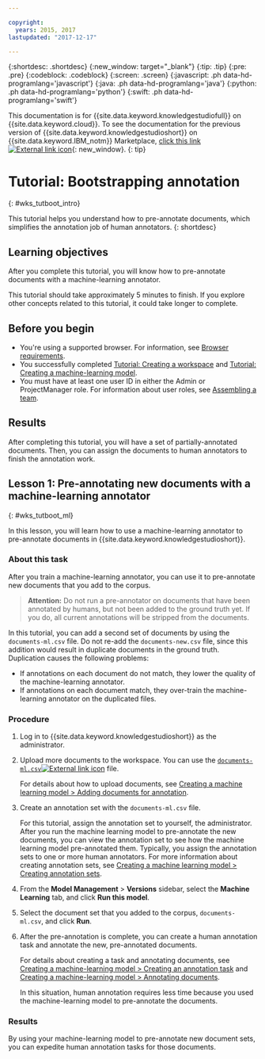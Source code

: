 ```yaml
---

copyright:
  years: 2015, 2017
lastupdated: "2017-12-17"

---
```


{:shortdesc: .shortdesc}
{:new_window: target="_blank"}
{:tip: .tip}
{:pre: .pre}
{:codeblock: .codeblock}
{:screen: .screen}
{:javascript: .ph data-hd-programlang='javascript'}
{:java: .ph data-hd-programlang='java'}
{:python: .ph data-hd-programlang='python'}
{:swift: .ph data-hd-programlang='swift'}

This documentation is for {{site.data.keyword.knowledgestudiofull}} on {{site.data.keyword.cloud}}. To see the documentation for the previous version of {{site.data.keyword.knowledgestudioshort}} on {{site.data.keyword.IBM_notm}} Marketplace, [click this link ![External link icon](../../icons/launch-glyph.svg "External link icon")](https://console.bluemix.net/docs/services/knowledge-studio/tutorials-bootstrap-annotation.html){: new_window}.
{: tip}

# Tutorial: Bootstrapping annotation
{: #wks_tutboot_intro}

This tutorial helps you understand how to pre-annotate documents, which simplifies the annotation job of human annotators.
{: shortdesc}

## Learning objectives

After you complete this tutorial, you will know how to pre-annotate documents with a machine-learning annotator.

This tutorial should take approximately 5 minutes to finish. If you explore other concepts related to this tutorial, it could take longer to complete.

## Before you begin

- You're using a supported browser. For information, see [Browser requirements](/docs/services/watson-knowledge-studio/system-requirements.html).
- You successfully completed [Tutorial: Creating a workspace](/docs/services/watson-knowledge-studio/tutorials-create-project.html) and [Tutorial: Creating a machine-learning model](/docs/services/watson-knowledge-studio/tutorials-create-ml-model.html).
- You must have at least one user ID in either the Admin or ProjectManager role. For information about user roles, see [Assembling a team](/docs/services/watson-knowledge-studio/team.html).

## Results

After completing this tutorial, you will have a set of partially-annotated documents. Then, you can assign the documents to human annotators to finish the annotation work.

## Lesson 1: Pre-annotating new documents with a machine-learning annotator
{: #wks_tutboot_ml}

In this lesson, you will learn how to use a machine-learning annotator to pre-annotate documents in {{site.data.keyword.knowledgestudioshort}}.

### About this task

After you train a machine-learning annotator, you can use it to pre-annotate new documents that you add to the corpus.

> **Attention:** Do not run a pre-annotator on documents that have been annotated by humans, but not been added to the ground truth yet. If you do, all current annotations will be stripped from the documents.

In this tutorial, you can add a second set of documents by using the `documents-ml.csv` file. Do not re-add the `documents-new.csv` file, since this addition would result in duplicate documents in the ground truth. Duplication causes the following problems:

- If annotations on each document do not match, they lower the quality of the machine-learning annotator.
- If annotations on each document match, they over-train the machine-learning annotator on the duplicated files.

### Procedure

1. Log in to {{site.data.keyword.knowledgestudioshort}} as the administrator.
1. Upload more documents to the workspace. You can use the <a target="_blank" href="https://watson-developer-cloud.github.io/doc-tutorial-downloads/knowledge-studio/documents-ml.csv" download>`documents-ml.csv`<img src="../../icons/launch-glyph.svg" alt="External link icon" title="External link icon" class="style-scope doc-content"></a> file.

    For details about how to upload documents, see [Creating a machine learning model > Adding documents for annotation](/docs/services/watson-knowledge-studio/tutorials-create-ml-model.html#tut_lessml1).

1. Create an annotation set with the `documents-ml.csv` file.

    For this tutorial, assign the annotation set to yourself, the administrator. After you run the machine learning model to pre-annotate the new documents, you can view the annotation set to see how the machine learning model pre-annotated them. Typically, you assign the annotation sets to one or more human annotators. For more information about creating annotation sets, see [Creating a machine learning model > Creating annotation sets](/docs/services/watson-knowledge-studio/tutorials-create-ml-model.html#wks_tutless_ml2).

1. From the **Model Management** > **Versions** sidebar, select the **Machine Learning** tab, and click **Run this model**.
1. Select the document set that you added to the corpus, `documents-ml.csv`, and click **Run**.
1. After the pre-annotation is complete, you can create a human annotation task and annotate the new, pre-annotated documents.

    For details about creating a task and annotating documents, see [Creating a machine-learning model > Creating an annotation task](/docs/services/watson-knowledge-studio/tutorials-create-ml-model.html#wks_tutless_ml4) and [Creating a machine-learning model > Annotating documents](/docs/services/watson-knowledge-studio/tutorials-create-ml-model.html#wks_tutless_ml5).

    In this situation, human annotation requires less time because you used the machine-learning model to pre-annotate the documents.

### Results

By using your machine-learning model to pre-annotate new document sets, you can expedite human annotation tasks for those documents.

